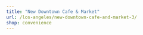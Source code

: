 ```yaml
---
title: "New Downtown Cafe & Market"
url: /los-angeles/new-downtown-cafe-and-market-3/
shop: convenience
---
```

